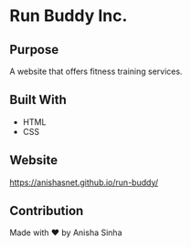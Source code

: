 # Run Buddy Inc.

## Purpose
A website that offers fitness training services.

## Built With
* HTML
* CSS

## Website
https://anishasnet.github.io/run-buddy/

## Contribution
Made with ❤️ by Anisha Sinha
